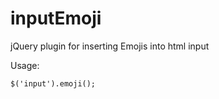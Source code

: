 # inputEmoji
jQuery plugin for inserting Emojis into html input

Usage:

    $('input').emoji();
    
